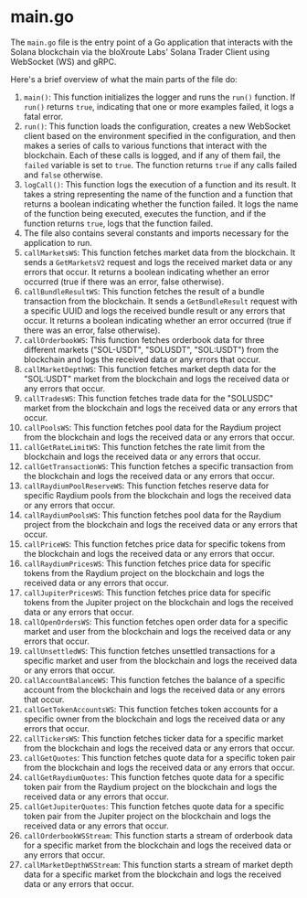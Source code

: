 # main.go

The `main.go` file is the entry point of a Go application that interacts with the Solana blockchain via the bloXroute Labs' Solana Trader Client using WebSocket (WS) and gRPC.

Here's a brief overview of what the main parts of the file do:

1. `main()`: This function initializes the logger and runs the `run()` function. If `run()` returns `true`, indicating that one or more examples failed, it logs a fatal error.
2. `run()`: This function loads the configuration, creates a new WebSocket client based on the environment specified in the configuration, and then makes a series of calls to various functions that interact with the blockchain. Each of these calls is logged, and if any of them fail, the `failed` variable is set to `true`. The function returns `true` if any calls failed and `false` otherwise.
3. `logCall()`: This function logs the execution of a function and its result. It takes a string representing the name of the function and a function that returns a boolean indicating whether the function failed. It logs the name of the function being executed, executes the function, and if the function returns `true`, logs that the function failed.
4. The file also contains several constants and imports necessary for the application to run.
5. `callMarketsWS`: This function fetches market data from the blockchain. It sends a `GetMarketsV2` request and logs the received market data or any errors that occur. It returns a boolean indicating whether an error occurred (true if there was an error, false otherwise).
6. `callBundleResultWS`: This function fetches the result of a bundle transaction from the blockchain. It sends a `GetBundleResult` request with a specific UUID and logs the received bundle result or any errors that occur. It returns a boolean indicating whether an error occurred (true if there was an error, false otherwise).
7. `callOrderbookWS`: This function fetches orderbook data for three different markets ("SOL-USDT", "SOLUSDT", "SOL:USDT") from the blockchain and logs the received data or any errors that occur.
8. `callMarketDepthWS`: This function fetches market depth data for the "SOL:USDT" market from the blockchain and logs the received data or any errors that occur.
9. `callTradesWS`: This function fetches trade data for the "SOLUSDC" market from the blockchain and logs the received data or any errors that occur.
10. `callPoolsWS`: This function fetches pool data for the Raydium project from the blockchain and logs the received data or any errors that occur.
11. `callGetRateLimitWS`: This function fetches the rate limit from the blockchain and logs the received data or any errors that occur.
12. `callGetTransactionWS`: This function fetches a specific transaction from the blockchain and logs the received data or any errors that occur.
13. `callRaydiumPoolReserveWS`: This function fetches reserve data for specific Raydium pools from the blockchain and logs the received data or any errors that occur.
14. `callRaydiumPoolsWS`: This function fetches pool data for the Raydium project from the blockchain and logs the received data or any errors that occur.
15. `callPriceWS`: This function fetches price data for specific tokens from the blockchain and logs the received data or any errors that occur.
16. `callRaydiumPricesWS`: This function fetches price data for specific tokens from the Raydium project on the blockchain and logs the received data or any errors that occur.
17. `callJupiterPricesWS`: This function fetches price data for specific tokens from the Jupiter project on the blockchain and logs the received data or any errors that occur.
18. `callOpenOrdersWS`: This function fetches open order data for a specific market and user from the blockchain and logs the received data or any errors that occur.
19. `callUnsettledWS`: This function fetches unsettled transactions for a specific market and user from the blockchain and logs the received data or any errors that occur.
20. `callAccountBalanceWS`: This function fetches the balance of a specific account from the blockchain and logs the received data or any errors that occur.
21. `callGetTokenAccountsWS`: This function fetches token accounts for a specific owner from the blockchain and logs the received data or any errors that occur.
22. `callTickersWS`: This function fetches ticker data for a specific market from the blockchain and logs the received data or any errors that occur.
23. `callGetQuotes`: This function fetches quote data for a specific token pair from the blockchain and logs the received data or any errors that occur.
24. `callGetRaydiumQuotes`: This function fetches quote data for a specific token pair from the Raydium project on the blockchain and logs the received data or any errors that occur.
25. `callGetJupiterQuotes`: This function fetches quote data for a specific token pair from the Jupiter project on the blockchain and logs the received data or any errors that occur.
26. `callOrderbookWSStream`: This function starts a stream of orderbook data for a specific market from the blockchain and logs the received data or any errors that occur.
27. `callMarketDepthWSStream`: This function starts a stream of market depth data for a specific market from the blockchain and logs the received data or any errors that occur.

